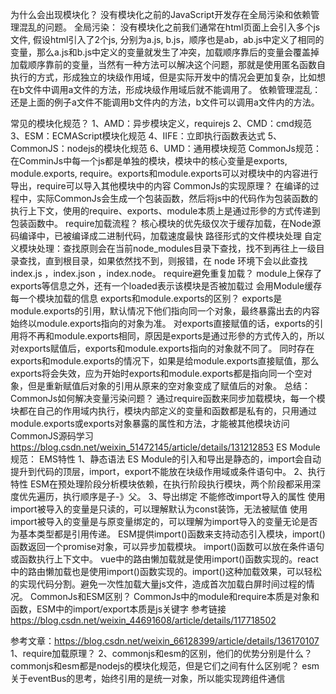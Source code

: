 <!--
 * @Date: 2024-07-18 14:31:06
 * @LastEditors: 徐一鸣
 * @LastEditTime: 2024-07-23 09:18:08
 * @Description:
-->
为什么会出现模块化？
  没有模块化之前的JavaScript开发存在全局污染和依赖管理混乱的问题。
  全局污染：
    没有模块化之前我们通常在html页面上会引入多个js文件, 假设html引入了2个js, 分别为a.js, b.js，顺序也是ab，ab.js中定义了相同的变量，那么a.js和b.js中定义的变量就发生了冲突，加载顺序靠后的变量会覆盖掉加载顺序靠前的变量，当然有一种方法可以解决这个问题，那就是使用匿名函数自执行的方式，形成独立的块级作用域，但是实际开发中的情况会更加复杂，比如想在b文件中调用a文件的方法，形成块级作用域后就不能调用了。
  依赖管理混乱：
    还是上面的例子a文件不能调用b文件内的方法，b文件可以调用a文件内的方法。

常见的模块化规范？
  1、AMD：异步模块定义，requirejs
  2、CMD：cmd规范
  3、ESM：ECMAScript模块化规范
  4、IIFE：立即执行函数表达式
  5、CommonJS：nodejs的模块化规范
  6、UMD：通用模块规范
  CommonJs规范：
    在ComminJs中每一个js都是单独的模块，模块中的核心变量是exports, module.exports, require。exports和module.exports可以对模块中的内容进行导出，require可以导入其他模块中的内容
    CommonJs的实现原理？
      在编译的过程中，实际CommonJs会生成一个包装函数，然后将js中的代码作为包装函数的执行上下文，使用的require、exports、module本质上是通过形參的方式传递到包装函数中。
    require加载流程？
      核心模块的优先级仅次于缓存加载，在Node源码编译中，已被编译成二进制代码，加载速度最快
      路径形式的文件模块处理
      自定义模块处理：查找原则会在当前node_modules目录下查找，找不到再往上一级目录查找，直到根目录，如果依然找不到，则报错，在 node 环境下会以此查找 index.js ，index.json ，index.node。
    require避免重复加载？
      module上保存了exports等信息之外，还有一个loaded表示该模块是否被加载过
      会用Module缓存每一个模块加载的信息
    exports和module.exports的区别？
      exports是module.exports的引用，默认情况下他们指向同一个对象，最终暴露出去的内容始终以module.exports指向的对象为准。
      对exports直接赋值的话，exports的引用将不再和module.exports相同，原因是exports是通过形參的方式传入的，所以对exports赋值后，exports和module.exports指向的对象就不同了。
      同时存在exports和module.exports的情况下，如果是给module.exports直接赋值，那么exports将会失效，应为开始时exports和module.exports都是指向同一个空对象，但是重新赋值后对象的引用从原来的空对象变成了赋值后的对象。
    总结：
      CommonJs如何解决变量污染问题？
        通过require函数来同步加载模块，每一个模块都在自己的作用域内执行，模块内部定义的变量和函数都是私有的，只用通过module.exports或exports对象暴露的属性和方法，才能被其他模块访问
        CommonJS源码学习 https://blog.csdn.net/weixin_51472145/article/details/131212853
  ES Module规范：
    EMS特性
      1、静态语法
        ES Module的引入和导出是静态的，import会自动提升到代码的顶层，import，export不能放在块级作用域或条件语句中。
      2、执行特性
        ESM在预处理阶段分析模块依赖，在执行阶段执行模块，两个阶段都采用深度优先遍历，执行顺序是子-》父。
      3、导出绑定
        不能修改import导入的属性
        使用import被导入的变量是只读的，可以理解默认为const装饰，无法被赋值
        使用import被导入的变量是与原变量绑定的，可以理解为import导入的变量无论是否为基本类型都是引用传递。
    ESM提供import()函数来支持动态引入模块，import()函数返回一个promise对象，可以异步加载模块。
    import()函数可以放在条件语句或函数执行上下文中。
    vue中的路由懒加载就是使用import()函数实现的。react中的路由懒加载也是使用import()函数实现的。import()这种加载效果，可以轻松的实现代码分割。避免一次性加载大量js文件，造成首次加载白屏时间过程的情况。
  CommonJs和ESM区别？
    CommonJs中的module和require本质是对象和函数，ESM中的import/export本质是js关键字
    参考链接 https://blog.csdn.net/weixin_44691608/article/details/117718502


参考文章：https://blog.csdn.net/weixin_66128399/article/details/136170107
1、require加载原理？
2、commonjs和esm的区别，他们的优势分别是什么？
commonjs和esm都是nodejs的模块化规范，但是它们之间有什么区别呢？
esm关于eventBus的思考，始终引用的是统一对象，所以能实现跨组件通信